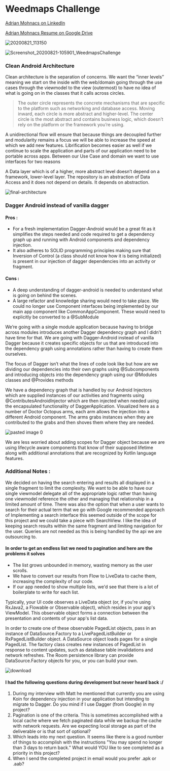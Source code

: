 # Weedmaps Challenge
[Adrian Mohnacs on LinkedIn](https://www.linkedin.com/in/adrian-mohnacs/)

[Adrian Mohnacs Resume on Google Drive](https://docs.google.com/document/d/1WQfMaqPqGWNrQrmuXL4B5onvGS1fJfx8j4DmHciNQ4I/edit?usp=sharing)

![20200821_113150](https://user-images.githubusercontent.com/7444521/90908230-18e3a280-e3a2-11ea-9747-919efdc12e95.jpg)

![Screenshot_20200821-105901_WeedmapsChallenge](https://user-images.githubusercontent.com/7444521/90908519-80015700-e3a2-11ea-8313-d544c9bf0d2b.jpg)
 
### Clean Android Architecture
Clean architecture is the separation of concerns.  We want the “inner levels” meaning we start on the inside with the web/domain going through the use cases through the viewmodel to the view (outermost) to have no idea of what is going on in the classes that it calls across circles.

> The outer circle represents the concrete mechanisms that are specific to the platform such as networking and database access. Moving inward, each circle is more abstract and higher-level. The center circle is the most abstract and contains business logic, which doesn’t rely on the platform or the framework you’re using.

A unidirectional flow will ensure that because things are decoupled further and modularity remains a focus we will be able to increase the speed at which we add new features.  Librification becomes easier as well if we continue to scale the application and parts of our application need to be portable across apps.
Between our Use Case and domain we want to use interfaces for two reasons 

A Data layer which is of a higher, more abstract level doesn’t depend on a framework, lower-level layer.
The repository is an abstraction of Data Access and it does not depend on details. It depends on abstraction.

![final-architecture](https://user-images.githubusercontent.com/7444521/90908419-59432080-e3a2-11ea-9495-d9d42d1e640d.png)

### Dagger Android instead of vanilla dagger

#### Pros :
- For a fresh implementation Dagger-Android would be a great fit as it simplifies the steps needed and code required to get a dependency graph up and running with Android components and dependency injection.  
- It also adheres to SOLID programming principles making sure that Inversion of Control (a class should not know how it is being initialized) is present in our injection of dagger dependencies into an activity or fragment.

#### Cons :
- A deep understanding of dagger-android is needed to understand what is going on behind the scenes. 
- A large refactor and knowledge sharing would need to take place. We could no longer use Component interfaces being implemented by our main app component like CommonAppComponent.  These would need to explicitly be converted to a @SubModule

We’re going with a single module application because having to bridge across modules introduces another Dagger dependency graph and I didn’t have time for that.
We are going with Dagger-Android instead of vanilla Dagger because it creates specific objects for us that are introduced into the dependency graph using annotations rather than having to create them ourselves.

The focus of Dagger isn’t what the lines of code look like but how are we dividing our dependencies into their own graphs using @Subcomponents and introducing objects into the dependency graph using our @Modules classes and @Provides methods
  
We have a dependency graph that is handled by our Android Injectors which are supplied instances of our activities and fragments using @ContributesAndroidInjector which are then injected when needed using the encapsulated functionality of DaggerApplication. Visualized here as a number of Doctor Octopus arms, each arm allows the injection into a different Android component. The arms grabs instances when they are contributed to the grabs and then shoves them where they are needed. 

![pasted image 0](https://user-images.githubusercontent.com/7444521/90905754-a02f1700-e39e-11ea-9bb3-1bbfe76eed63.png)

We are less worried about adding scopes for Dagger object because we are using lifecycle aware components that know of their supposed lifetime along with additional annotations that are recognized by Kotlin language features.

### Additional Notes :
 
We decided on having the search entering and results all displayed in a single fragment to limit the complexity.  We want to be able to have our single viewmodel delegate all of the appropriate logic rather than having one viewmodel reference the other and managing that relationship in a limited amount of time.
There was also the option that when a user wants to search for their actual term that we go with Google recommended approach of Implementing a search interface this seemed outside of the scope for this project and we could take a piece with SearchView.  I like the idea of keeping search results within the same fragment and limiting navigation for the user.  Queries are not needed as this is being handled by the api we are outsourcing to.

#### In order to get an endless list we need to pagination and here are the problems it solves

- The list grows unbounded in memory, wasting memory as the user scrolls.
- We have to convert our results from Flow to LiveData to cache them, increasing the complexity of our code.
- If our app needed to show multiple lists, we'd see that there is a lot of boilerplate to write for each list.

Typically, your UI code observes a LiveData<PagedList> object (or, if you're using RxJava2, a Flowable<PagedList> or Observable<PagedList> object), which resides in your app's ViewModel. This observable object forms a connection between the presentation and contents of your app's list data.
  
In order to create one of these observable PagedList objects, pass in an instance of DataSource.Factory to a LivePagedListBuilder or RxPagedListBuilder object. A DataSource object loads pages for a single PagedList. The factory class creates new instances of PagedList in response to content updates, such as database table invalidations and network refreshes. The Room persistence library can provide DataSource.Factory objects for you, or you can build your own.

![download](https://user-images.githubusercontent.com/7444521/90906105-251a3080-e39f-11ea-8c3b-21dc5add7e1b.png)

#### I had the following questions during development but never heard back :/

1. During my interview with Matt he mentioned that currently you are
using Koin for dependency injection in your application but intending
to migrate to Dagger.  Do you mind if I use Dagger (from Google) in my
project?
2. Pagination is one of the criteria.  This is sometimes accomplished
with a local cache where we fetch paginated data while we backup the
cache with network requests.  Are we expecting local storage as part
of the deliverable or is that sort of optional?
3. Which leads into my next question.  It seems like there is a good
number of things to accomplish with the instructions "You may spend no
longer than 3 days to return back."  What would YOU like to see
completed as a priority in this project?
4. When I send the completed project in email would you prefer .apk or .aab?
